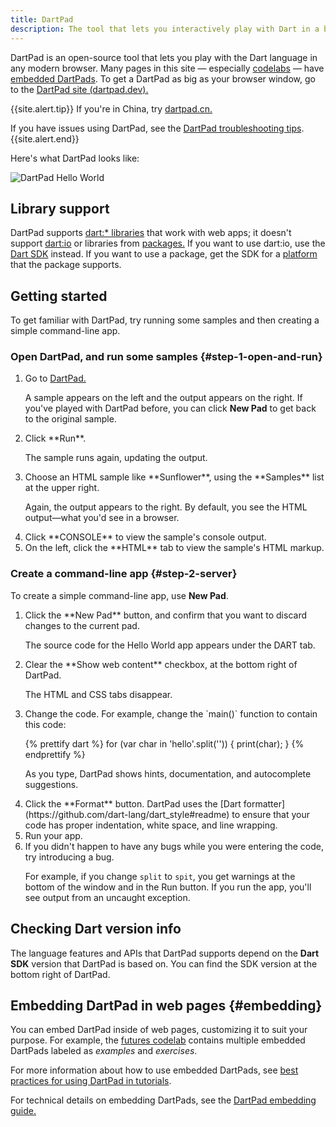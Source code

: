 ```yaml
---
title: DartPad
description: The tool that lets you interactively play with Dart in a browser.
---
```


DartPad is an open-source tool that
lets you play with the Dart language in any modern browser.
Many pages in this site — especially [codelabs](/codelabs) —
have [embedded DartPads](#embedding).
To get a DartPad as big as your browser window, go to the
<a href="{{site.dartpad}}"
target="_blank">DartPad site (dartpad.dev).</a>

{{site.alert.tip}}
  If you're in China, try [dartpad.cn.](https://dartpad.cn)

  If you have issues using DartPad, see the [DartPad troubleshooting
  tips](/tools/dartpad/troubleshoot).
{{site.alert.end}}

Here's what DartPad looks like:

<img src="{% asset dartpad-hello.png @path %}" alt="DartPad Hello World" />


## Library support

DartPad supports
[dart:* libraries]({{site.dart_api}}/{{site.data.pkg-vers.SDK.channel}})
that work with web apps; it doesn't support
[dart:io]({{site.dart_api}}/{{site.data.pkg-vers.SDK.channel}}/dart-io) or
libraries from [packages.]({{site.pub}})
If you want to use dart:io, use the [Dart SDK](/tools/sdk) instead.
If you want to use a package, get the SDK for a
[platform](/platforms) that the package supports.

## Getting started

To get familiar with DartPad,
try running some samples and then creating a simple command-line app.


### Open DartPad, and run some samples {#step-1-open-and-run}

<ol markdown="1">
  <li markdown="1">
  Go to <a href="{{site.dartpad}}" target="_blank">DartPad.</a>

  A sample appears on the left and the output appears on the right.
  If you've played with DartPad before,
  you can click **New Pad** to get back to the original sample.
  </li>

  <li markdown="1">
  Click **Run**.

  The sample runs again, updating the output.
  </li>

  <li markdown="1">
  Choose an HTML sample like **Sunflower**,
  using the **Samples** list at the upper right.

  Again, the output appears to the right.
  By default, you see the HTML output—what you'd see in a browser.
  </li>

  <li markdown="1">
  Click **CONSOLE** to view the sample's console output.
  </li>

  <li markdown="1">
  On the left, click the **HTML** tab to view the sample's HTML markup.
  </li>
</ol>


### Create a command-line app {#step-2-server}

To create a simple command-line app, use **New Pad**.

<ol markdown="1">
  <li markdown="1">
  Click the **New Pad** button,
  and confirm that you want to discard changes to the current pad.

  The source code for the Hello World app appears
  under the DART tab.
  </li>

  <li markdown="1">
  Clear the **Show web content** checkbox,
  at the bottom right of DartPad.

  The HTML and CSS tabs disappear.
  </li>

  <li markdown="1">
  Change the code. For example, change the `main()` function
  to contain this code:

<!-- library-tour/string-tests/bin/main.dart -->
{% prettify dart %}
for (var char in 'hello'.split('')) {
  print(char);
}
{% endprettify %}

  As you type, DartPad shows hints, documentation,
  and autocomplete suggestions.
  </li>

  <li markdown="1">
  Click the **Format** button.
  DartPad uses the [Dart formatter](https://github.com/dart-lang/dart_style#readme)
  to ensure that your code has proper indentation, white space, and line wrapping.
  </li>

  <li markdown="1">
  Run your app.
  </li>

  <li markdown="1">
  If you didn't happen to have any bugs while you were entering the code,
  try introducing a bug.

  For example, if you change `split` to `spit`,
  you get warnings at the bottom of the window and in the Run button.
  If you run the app, you'll see output from an uncaught exception.
  </li>
</ol>


## Checking Dart version info

The language features and APIs that DartPad supports depend on the
**Dart SDK** version that DartPad is based on.
You can find the SDK version at the bottom right of DartPad.

## Embedding DartPad in web pages {#embedding}

You can embed DartPad inside of web pages,
customizing it to suit your purpose.
For example, the [futures codelab][]
contains multiple embedded DartPads
labeled as _examples_ and _exercises_.

For more information about how to use embedded DartPads, see
[best practices for using DartPad in tutorials][].

For technical details on embedding DartPads, see the
[DartPad embedding guide.][]

[best practices for using DartPad in tutorials]: /resources/dartpad-best-practices
[DartPad embedding guide.]: https://github.com/dart-lang/dart-pad/wiki/Embedding-Guide
[futures codelab]: /codelabs/async-await

